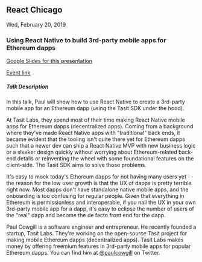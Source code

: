 ## React Chicago

Wed, February 20, 2019

### Using React Native to build 3rd-party mobile apps for Ethereum dapps

[Google Slides for this presentation](https://docs.google.com/presentation/d/1S027NGzeowMhB3Gg-pkEZQhqikwpypK6243TsMeWfck/edit?usp=sharing)

[Event link](https://www.meetup.com/React-Chicago/events/255167635/)

##### Talk Description

In this talk, Paul will show how to use React Native to create a 3rd-party mobile app for an Ethereum dapp (using the Tasit SDK under the hood).

At Tasit Labs, they spend most of their time making React Native mobile apps for Ethereum dapps (decentralized apps). Coming from a background where they've made React Native apps with "traditional" back ends, it became evident that the tooling isn't quite there yet for Ethereum dapps such that a newer dev can ship a React Native MVP with new business logic or a sleeker design quickly without worrying about Ethereum-related back-end details or reinventing the wheel with some foundational features on the client-side. The Tasit SDK aims to solve those problems.

It's easy to mock today's Ethereum dapps for not having many users yet - the reason for the low user growth is that the UX of dapps is pretty terrible right now. Most dapps don't have standalone native mobile apps, and the onboarding is too confusing for regular people. Given that everything in Ethereum is permissionless and interoperable, if you nail the UX in your own 3rd-party mobile app for a dapp, it's easy to eclipse the number of users of the "real" dapp and become the de facto front end for the dapp.

Paul Cowgill is a software engineer and entrepreneur. He recently founded a startup, Tasit Labs. They're working on the open-source Tasit project for making mobile Ethereum dapps (decentralized apps). Tasit Labs makes money by offering freemium features in 3rd-party mobile apps for popular Ethereum dapps. You can find him at [@paulcowgill](https://twitter.com/paulcowgill) on Twitter.
